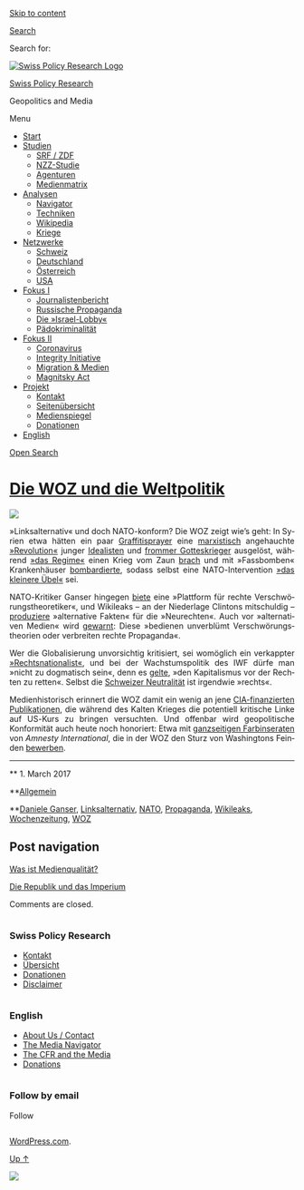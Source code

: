 [Skip to
content](#content)

[](https://swprs.org/)

<div class="cover">

</div>

[Search](#search-container)

<div id="search-container" class="header-search-block bg-graphite hidden">

<span class="screen-reader-text">Search for:</span>

</div>

<div class="header-inner section-inner">

[![Swiss Policy Research
Logo](https://swprs.files.wordpress.com/2020/05/swiss-policy-research-logo-300.png)](https://swprs.org/)

[Swiss Policy Research](https://swprs.org/)

Geopolitics and
    Media

</div>

<div class="navigation section no-padding bg-dark">

Menu

<div class="main-navigation">

  - <span id="menu-item-4374">[Start](https://swprs.org)</span>
  - <span id="menu-item-5941">[Studien](https://swprs.org/srf-propaganda-analyse/)</span>
      - <span id="menu-item-4361">[SRF /
        ZDF](https://swprs.org/srf-propaganda-analyse/)</span>
      - <span id="menu-item-4359">[NZZ-Studie](https://swprs.org/die-nzz-studie/)</span>
      - <span id="menu-item-4373">[Agenturen](https://swprs.org/der-propaganda-multiplikator/)</span>
      - <span id="menu-item-7978">[Medienmatrix](https://swprs.org/die-propaganda-matrix/)</span>
  - <span id="menu-item-9423">[Analysen](https://swprs.org/medien-navigator/)</span>
      - <span id="menu-item-9414">[Navigator](https://swprs.org/medien-navigator/)</span>
      - <span id="menu-item-8524">[Techniken](https://swprs.org/der-propaganda-schluessel/)</span>
      - <span id="menu-item-10908">[Wikipedia](https://swprs.org/propaganda-in-der-wikipedia/)</span>
      - <span id="menu-item-9920">[Kriege](https://swprs.org/logik-imperialer-kriege/)</span>
  - <span id="menu-item-4362">[Netzwerke](https://swprs.org/netzwerk-medien-schweiz/)</span>
      - <span id="menu-item-6283">[Schweiz](https://swprs.org/netzwerk-medien-schweiz/)</span>
      - <span id="menu-item-7215">[Deutschland](https://swprs.org/netzwerk-medien-deutschland/)</span>
      - <span id="menu-item-17401">[Österreich](https://swprs.org/medien-in-oesterreich/)</span>
      - <span id="menu-item-7216">[USA](https://swprs.org/das-american-empire-und-seine-medien/)</span>
  - <span id="menu-item-9228">[Fokus
    I](https://swprs.org/bericht-eines-journalisten/)</span>
      - <span id="menu-item-12119">[Journalistenbericht](https://swprs.org/bericht-eines-journalisten/)</span>
      - <span id="menu-item-12117">[Russische
        Propaganda](https://swprs.org/russische-propaganda/)</span>
      - <span id="menu-item-12118">[Die
        »Israel-Lobby«](https://swprs.org/die-israel-lobby-fakten-und-mythen/)</span>
      - <span id="menu-item-13505">[Pädokriminalität](https://swprs.org/geopolitik-und-paedokriminalitaet/)</span>
  - <span id="menu-item-17258">[Fokus
    II](https://swprs.org/migration-und-medien/)</span>
      - <span id="menu-item-32838">[Coronavirus](https://swprs.org/covid-19-hinweis-ii/)</span>
      - <span id="menu-item-12939">[Integrity
        Initiative](https://swprs.org/die-integrity-initiative/)</span>
      - <span id="menu-item-17290">[Migration &
        Medien](https://swprs.org/migration-und-medien/)</span>
      - <span id="menu-item-17291">[Magnitsky
        Act](https://swprs.org/der-fall-magnitsky/)</span>
  - <span id="menu-item-21964">[Projekt](https://swprs.org/kontakt/)</span>
      - <span id="menu-item-8525">[Kontakt](https://swprs.org/kontakt/)</span>
      - <span id="menu-item-10193">[Seitenübersicht](https://swprs.org/uebersicht/)</span>
      - <span id="menu-item-8637">[Medienspiegel](https://swprs.org/medienspiegel/)</span>
      - <span id="menu-item-33287">[Donationen](https://swprs.org/donationen/)</span>
  - <span id="menu-item-14415">[English](https://swprs.org/contact/)</span>

</div>

[Open
Search](#)

</div>

<div class="wrapper section medium-padding">

<div class="section-inner clear" data-role="main">

<div id="content" class="content clear center">

# [Die WOZ und die Weltpolitik](https://swprs.org/2017/03/01/die-woz-und-die-weltpolitik/)

<div class="featured-media">

![](https://swprs.files.wordpress.com/2017/03/woz-logo-n.png?w=522)

</div>

<div class="post-content clear">

<div lang="de" style="text-align:justify;hyphens:auto;-webkit-hyphens:auto;-ms-hyphens:auto;font-variant:none;">

»Linksalternativ« und doch NATO-konform? Die WOZ zeigt wie’s geht: In
Syrien etwa hätten ein paar
[Graffiti­sprayer](https://www.woz.ch/1203/syrien/assad-geht-das-licht-aus)
eine
[marxis­tisch](https://www.woz.ch/1616/syriens-zukunft/assads-spiel-mit-dem-westen)
ange­hauchte
[»Revo­lution«](https://www.woz.ch/1511/kommentar-von-francois-moore/die-revolution-in-syrien-ist-am-ende)
junger
[Idealisten](https://www.woz.ch/1606/syrien/mithilfe-dieser-verdammten-russen-wird-dieser-bastard-noch-ueberleben)
und [frommer
Gottes­krieger](https://www.woz.ch/1235/syrien/kaempfen-und-beten)
ausgelöst, während [»das
Regime«](https://www.woz.ch/1324/syrien/ein-land-zersplittert-immer-mehr)
einen Krieg vom Zaun
[brach](https://www.woz.ch/1321/syrien-und-der-westen/assad-kann-nur-gewinnen)
und mit »Fass­bomben« Kranken­häuser
[bombar­dierte](https://www.woz.ch/1416/syrien/fassbomben-gottes-wille-und-demokratie),
sodass selbst eine NATO-Inter­vention [»das kleinere
Übel«](https://www.woz.ch/1335/syrien/intervention-als-kleineres-uebel)
sei.

NATO-Kritiker Ganser hingegen
[biete](https://www.woz.ch/1703/wahrheit-und-verschwoerung/das-ganser-phaenomen)
eine »Plattform für rechte Ver­schwö­rungs­theo­retiker«, und Wiki­leaks
– an der Nieder­lage Clintons mitschuldig –
[produziere](https://www.woz.ch/1711/cia-dokumente/die-alternativen-fakten-von-wikileaks)
»alter­native Fakten« für die »Neurechten«. Auch vor »alter­na­tiven
Medien« wird
[gewarnt](https://www.woz.ch/1743/qualitaet-der-medien/unterinformiert-und-ausgeliefert):
Diese »bedienen unverblümt Ver­schwörungs­theorien oder ver­breiten
rechte Propaganda«.

Wer die Global­isierung unvor­sichtig kriti­siert, sei womöglich ein
verkappter
[»Rechts­nationa­list«](https://www.woz.ch/1708/wirtschaftlicher-protektionismus/die-voelkische-kritik-an-der-globalisierung),
und bei der Wachs­tums­politik des IWF dürfe man »nicht zu dogma­tisch
sein«, denn es
[gelte](https://www.woz.ch/1742/weltwirtschaft/die-hueterin-des-kapitalismus),
»den Kapita­lismus vor der Rechten zu retten«. Selbst die [Schweizer
Neutra­lität](https://www.woz.ch/1414/schweizerische-aussenpolitik/opportunistische-neutralitaet)
ist irgendwie »rechts«.

Medien­historisch erinnert die WOZ damit ein wenig an jene
[CIA-finanzierten
Publika­tionen](https://www.youtube.com/watch?v=3QAgCFjNXJE), die
während des Kalten Krieges die potentiell kritische Linke auf US-Kurs
zu bringen versuchten. Und offenbar wird geo­poli­tische Konfor­mität
auch heute noch honoriert: Etwa mit [ganz­seitigen
Farb­inseraten](https://swprs.files.wordpress.com/2017/10/amnesty-international-werbung.png)
von *Amnesty Inter­national*, die in der WOZ den Sturz von Washingtons
Feinden
[bewerben](https://consortiumnews.com/2012/06/18/amnestys-shilling-for-us-wars/).

-----

</div>

</div>

<div class="post-meta clear">

** 1. March 2017

**[Allgemein](https://swprs.org/category/allgemein/)

**[Daniele Ganser](https://swprs.org/tag/daniele-ganser/),
[Linksalternativ](https://swprs.org/tag/linksalternativ/),
[NATO](https://swprs.org/tag/nato/),
[Propaganda](https://swprs.org/tag/propaganda/),
[Wikileaks](https://swprs.org/tag/wikileaks/),
[Wochenzeitung](https://swprs.org/tag/wochenzeitung/),
[WOZ](https://swprs.org/tag/woz/)

## Post navigation

<div class="nav-links">

<div class="nav-previous">

[Was ist Medienqualität?](https://swprs.org/2017/03/01/medienqualitaet/)

</div>

<div class="nav-next">

[Die Republik und
das Imperium](https://swprs.org/2017/03/01/die-republik-und-das-imperium/)

</div>

</div>

</div>

Comments are
    closed.

</div>

</div>

</div>

<div id="footer" class="footer bg-graphite">

<div class="section-inner row clear" data-role="complementary">

<div class="column column-1 one-third medium-padding">

<div class="widgets">

<div id="nav_menu-3" class="widget widget_nav_menu">

<div class="widget-content clear">

### Swiss Policy Research

<div class="menu-allgemein-container">

  - <span id="menu-item-251">[Kontakt](https://swprs.org/kontakt/)</span>
  - <span id="menu-item-33090">[Übersicht](https://swprs.org/uebersicht/)</span>
  - <span id="menu-item-33286">[Donationen](https://swprs.org/donationen/)</span>
  - <span id="menu-item-15372">[Disclaimer](https://swprs.org/disclaimer/)</span>

</div>

</div>

</div>

</div>

</div>

<div class="column column-2 one-third medium-padding">

<div class="widgets">

<div id="nav_menu-4" class="widget widget_nav_menu">

<div class="widget-content clear">

### English

<div class="menu-english-container">

  - <span id="menu-item-20017">[About Us /
    Contact](https://swprs.org/contact/)</span>
  - <span id="menu-item-20015">[The Media
    Navigator](https://swprs.org/media-navigator/)</span>
  - <span id="menu-item-20016">[The CFR and the
    Media](https://swprs.org/the-american-empire-and-its-media/)</span>
  - <span id="menu-item-33285">[Donations](https://swprs.org/donations/)</span>

</div>

</div>

</div>

</div>

</div>

<div class="column column-3 one-third medium-padding">

<div class="widgets">

<div id="blog_subscription-4" class="widget widget_blog_subscription jetpack_subscription_widget">

<div class="widget-content clear">

### Follow by email

Follow

</div>

</div>

</div>

</div>

</div>

</div>

<div class="credits section bg-dark small-padding">

<div class="credits-inner section-inner clear">

[WordPress.com](https://wordpress.com/?ref=footer_custom_com).

[Up ↑](# "To the top")

</div>

</div>

<div style="display:none">

</div>

![](https://pixel.wp.com/b.gif?v=noscript)
